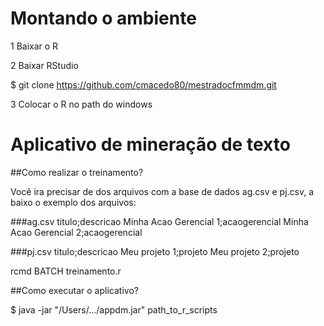 # Montando o ambiente

1 Baixar o R 

2 Baixar RStudio

$ git clone https://github.com/cmacedo80/mestradocfmmdm.git

3 Colocar o R no path do windows




# Aplicativo de mineração de texto

##Como realizar o treinamento?

Você ira precisar de dos arquivos com a base de dados ag.csv e pj.csv, a baixo o exemplo dos arquivos:

###ag.csv
titulo;descricao
Minha Acao Gerencial 1;acaogerencial
Minha Acao Gerencial 2;acaogerencial

###pj.csv
titulo;descricao
Meu projeto 1;projeto
Meu projeto 2;projeto


rcmd BATCH treinamento.r

##Como executar o aplicativo?

$ java -jar "/Users/.../appdm.jar" path_to_r_scripts


